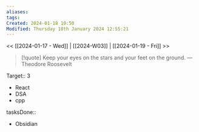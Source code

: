 ```yaml
---
aliases: 
tags: 
Created: 2024-01-18 10:50
Modified: Thursday 18th January 2024 12:55:21
---
```


<< [[2024-01-17 - Wed]] | [[2024-W03]] | [[2024-01-19 - Fri]] >>

> [!quote] Keep your eyes on the stars and your feet on the ground.
> — Theodore Roosevelt


Target::  3
- React
- DSA
- cpp

tasksDone:: 
- Obsidian



<html>
<bo>